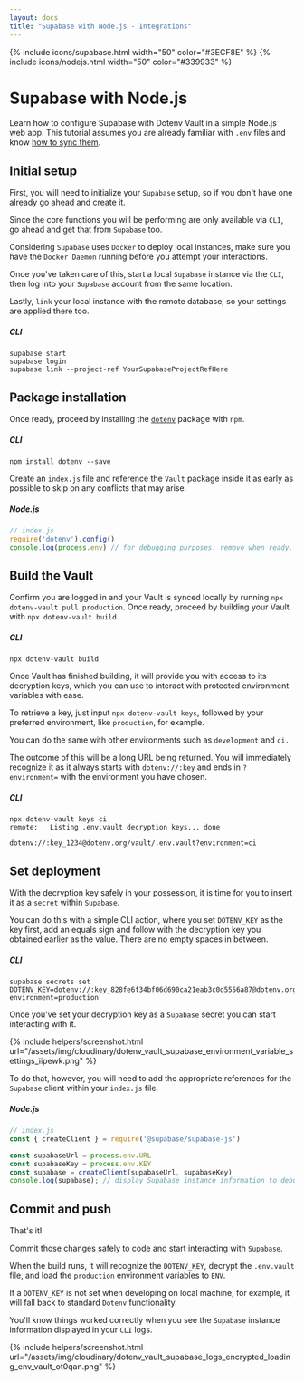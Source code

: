```yaml
---
layout: docs
title: "Supabase with Node.js - Integrations"
---
```


{% include icons/supabase.html width="50" color="#3ECF8E" %}
{% include icons/nodejs.html width="50" color="#339933" %}

# __Supabase with Node.js__

Learn how to configure Supabase with Dotenv Vault in a simple Node.js web app. This tutorial assumes you are already familiar with `.env` files and know [how to sync them](/docs/tutorials/sync).

## Initial setup
First, you will need to initialize your `Supabase` setup, so if you don't have one already go ahead and create it.

Since the core functions you will be performing are only available via `CLI`, go ahead and get that from `Supabase` too.

Considering `Supabase` uses `Docker` to deploy local instances, make sure you have the `Docker Daemon` running before you attempt your interactions.

Once you've taken care of this, start a local `Supabase` instance via the `CLI`, then log into your `Supabase` account from the same location.

Lastly, `link` your local instance with the remote database, so your settings are applied there too.

##### CLI
```shell
supabase start
supabase login
supabase link --project-ref YourSupabaseProjectRefHere
```

## Package installation
Once ready, proceed by installing the [`dotenv`](https://github.com/motdotla/dotenv) package with `npm`.

##### CLI
```shell
npm install dotenv --save
```

Create an `index.js` file and reference the `Vault` package inside it as early as possible to skip on any conflicts that may arise.

##### Node.js

```js
// index.js
require('dotenv').config()
console.log(process.env) // for debugging purposes. remove when ready.
```

## Build the Vault
Confirm you are logged in and your Vault is synced locally by running `npx dotenv-vault pull production`. Once ready, proceed by building your Vault with `npx dotenv-vault build`.

##### CLI

```shell
npx dotenv-vault build
```

Once Vault has finished building, it will provide you with access to its decryption keys, which you can use to interact with protected environment variables with ease.

To retrieve a key, just input `npx dotenv-vault keys`, followed by your preferred environment, like `production`, for example.

You can do the same with other environments such as `development` and `ci.`

The outcome of this will be a long URL being returned. You will immediately recognize it as it always starts with `dotenv://:key` and ends in `?environment=` with the environment you have chosen.

##### CLI

```shell
npx dotenv-vault keys ci
remote:   Listing .env.vault decryption keys... done

dotenv://:key_1234@dotenv.org/vault/.env.vault?environment=ci
```

## Set deployment
With the decryption key safely in your possession, it is time for you to insert it as a `secret` within `Supabase`.

You can do this with a simple CLI action, where you set `DOTENV_KEY` as the key first, add an equals sign and follow with the decryption key you obtained earlier as the value. There are no empty spaces in between.

##### CLI
```shell
supabase secrets set DOTENV_KEY=dotenv://:key_828fe6f34bf06d690ca21eab3c0d5556a87@dotenv.org/vault/.env.vault?environment=production
```

Once you've set your decryption key as a `Supabase` secret you can start interacting with it.

{% include helpers/screenshot.html url="/assets/img/cloudinary/dotenv_vault_supabase_environment_variable_settings_iipewk.png" %}


To do that, however, you will need to add the appropriate references for the `Supabase` client within your `index.js` file.

##### Node.js

```js
// index.js
const { createClient } = require('@supabase/supabase-js')

const supabaseUrl = process.env.URL
const supabaseKey = process.env.KEY
const supabase = createClient(supabaseUrl, supabaseKey)
console.log(supabase); // display Supabase instance information to debug
```

## Commit and push

That's it!

Commit those changes safely to code and start interacting with `Supabase`.

When the build runs, it will recognize the `DOTENV_KEY`, decrypt the `.env.vault` file, and load the `production` environment variables to `ENV`.

If a `DOTENV_KEY` is not set when developing on local machine, for example, it will fall back to standard `Dotenv` functionality.

You'll know things worked correctly when you see the `Supabase` instance information displayed in your `CLI` logs.

{% include helpers/screenshot.html url="/assets/img/cloudinary/dotenv_vault_supabase_logs_encrypted_loading_env_vault_ot0qan.png" %}
